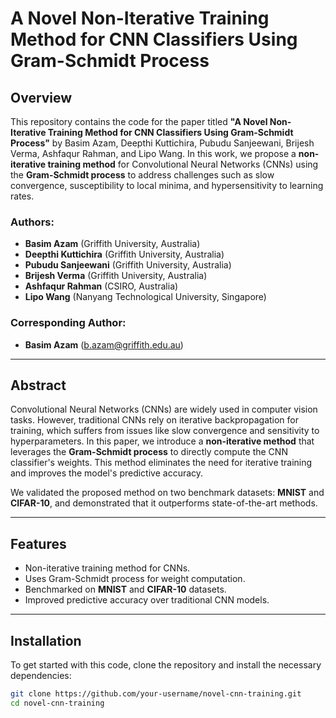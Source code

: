# A Novel Non-Iterative Training Method for CNN Classifiers Using Gram-Schmidt Process

## Overview

This repository contains the code for the paper titled **"A Novel Non-Iterative Training Method for CNN Classifiers Using Gram-Schmidt Process"** by Basim Azam, Deepthi Kuttichira, Pubudu Sanjeewani, Brijesh Verma, Ashfaqur Rahman, and Lipo Wang. In this work, we propose a **non-iterative training method** for Convolutional Neural Networks (CNNs) using the **Gram-Schmidt process** to address challenges such as slow convergence, susceptibility to local minima, and hypersensitivity to learning rates.

### Authors:
- **Basim Azam** (Griffith University, Australia)
- **Deepthi Kuttichira** (Griffith University, Australia)
- **Pubudu Sanjeewani** (Griffith University, Australia)
- **Brijesh Verma** (Griffith University, Australia)
- **Ashfaqur Rahman** (CSIRO, Australia)
- **Lipo Wang** (Nanyang Technological University, Singapore)

### Corresponding Author:
- **Basim Azam** (b.azam@griffith.edu.au)

---

## Abstract

Convolutional Neural Networks (CNNs) are widely used in computer vision tasks. However, traditional CNNs rely on iterative backpropagation for training, which suffers from issues like slow convergence and sensitivity to hyperparameters. In this paper, we introduce a **non-iterative method** that leverages the **Gram-Schmidt process** to directly compute the CNN classifier's weights. This method eliminates the need for iterative training and improves the model's predictive accuracy.

We validated the proposed method on two benchmark datasets: **MNIST** and **CIFAR-10**, and demonstrated that it outperforms state-of-the-art methods.

---

## Features

- Non-iterative training method for CNNs.
- Uses Gram-Schmidt process for weight computation.
- Benchmarked on **MNIST** and **CIFAR-10** datasets.
- Improved predictive accuracy over traditional CNN models.

---

## Installation

To get started with this code, clone the repository and install the necessary dependencies:

```bash
git clone https://github.com/your-username/novel-cnn-training.git
cd novel-cnn-training
